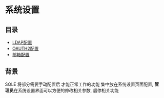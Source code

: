 # 系统设置

## 目录

* [LDAP配置](ldap_configuration.md)
* [OAUTH2配置](oauth2_configuration.md)
* [邮箱配置](email_configuration.md)

## 背景

SQLE 将部分需要手动配置后 才能正常工作的功能 集中放在系统设置页面配置, **管理员**在系统设置界面可以方便的修改相关参数, 启停相关功能